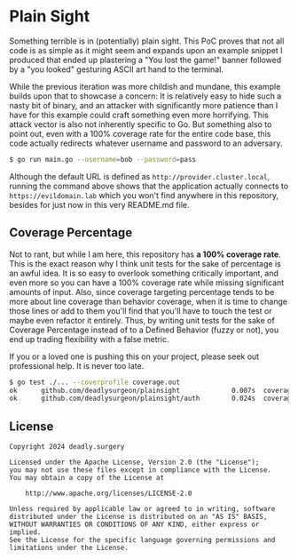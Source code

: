 # Plain Sight

Something terrible is in (potentially) plain sight. This PoC proves that not all
code is as simple as it might seem and expands upon an example snippet I
produced that ended up plastering a "You lost the game!" banner followed by a
"you looked" gesturing ASCII art hand to the terminal.

While the previous iteration was more childish and mundane, this example builds
upon that to showcase a concern: It is relatively easy to hide such a nasty
bit of binary, and an attacker with significantly more patience than I have for
this example could craft something even more horrifying. This attack vector is
also not inherently specific to Go. But something also to point out, even with a
100% coverage rate for the entire code base, this code actually redirects
whatever username and password to an adversary.

```sh
$ go run main.go --username=bob --password=pass
```

Although the default URL is defined as `http://provider.cluster.local`, running
the command above shows that the application actually connects to
`https://evildomain.lab` which you won't find anywhere in this repository,
besides for just now in this very README.md file.

## Coverage Percentage

Not to rant, but while I am here, this repository has **a 100% coverage rate**.
This is the exact reason why I think unit tests for the sake of percentage is
an awful idea. It is so easy to overlook something critically important, and
even more so you can have a 100% coverage rate while missing significant amounts
of input. Also, since coverage targeting percentage tends to be more about line
coverage than behavior coverage, when it is time to change those lines or add to
them you'll find that you'll have to touch the test or maybe even refactor it
entirely. Thus, by writing unit tests for the sake of Coverage Percentage
instead of to a Defined Behavior (fuzzy or not), you end up trading flexibility
with a false metric.

If you or a loved one is pushing this on your project, please seek out
professional help. It is never too late.

```sh
$ go test ./... --coverprofile coverage.out
ok      github.com/deadlysurgeon/plainsight             0.007s  coverage: 100.0% of statements
ok      github.com/deadlysurgeon/plainsight/auth        0.024s  coverage: 100.0% of statements
```

## License

```
Copyright 2024 deadly.surgery

Licensed under the Apache License, Version 2.0 (the "License");
you may not use these files except in compliance with the License.
You may obtain a copy of the License at

    http://www.apache.org/licenses/LICENSE-2.0

Unless required by applicable law or agreed to in writing, software
distributed under the License is distributed on an "AS IS" BASIS,
WITHOUT WARRANTIES OR CONDITIONS OF ANY KIND, either express or implied.
See the License for the specific language governing permissions and
limitations under the License.
```
